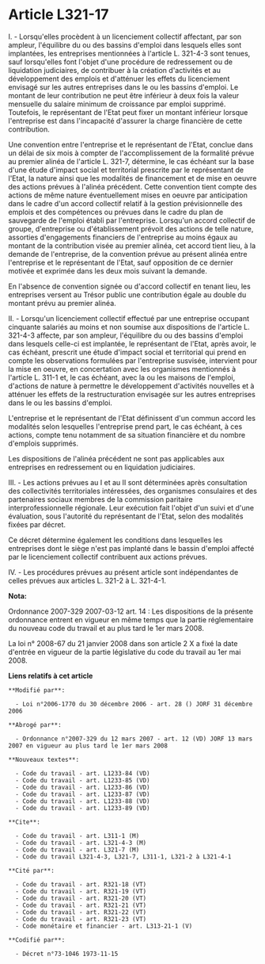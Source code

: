 # Article L321-17

I. - Lorsqu'elles procèdent à un licenciement collectif affectant, par son ampleur, l'équilibre du ou des bassins d'emploi
dans lesquels elles sont implantées, les entreprises mentionnées à l'article L. 321-4-3 sont tenues, sauf lorsqu'elles font
l'objet d'une procédure de redressement ou de liquidation judiciaires, de contribuer à la création d'activités et au
développement des emplois et d'atténuer les effets du licenciement envisagé sur les autres entreprises dans le ou les bassins
d'emploi. Le montant de leur contribution ne peut être inférieur à deux fois la valeur mensuelle du salaire minimum de
croissance par emploi supprimé. Toutefois, le représentant de l'Etat peut fixer un montant inférieur lorsque l'entreprise est
dans l'incapacité d'assurer la charge financière de cette contribution.

Une convention entre l'entreprise et le représentant de l'Etat, conclue dans un délai de six mois à compter de
l'accomplissement de la formalité prévue au premier alinéa de l'article L. 321-7, détermine, le cas échéant sur la base d'une
étude d'impact social et territorial prescrite par le représentant de l'Etat, la nature ainsi que les modalités de
financement et de mise en oeuvre des actions prévues à l'alinéa précédent. Cette convention tient compte des actions de même
nature éventuellement mises en oeuvre par anticipation dans le cadre d'un accord collectif relatif à la gestion
prévisionnelle des emplois et des compétences ou prévues dans le cadre du plan de sauvegarde de l'emploi établi par
l'entreprise. Lorsqu'un accord collectif de groupe, d'entreprise ou d'établissement prévoit des actions de telle nature,
assorties d'engagements financiers de l'entreprise au moins égaux au montant de la contribution visée au premier alinéa, cet
accord tient lieu, à la demande de l'entreprise, de la convention prévue au présent alinéa entre l'entreprise et le
représentant de l'Etat, sauf opposition de ce dernier motivée et exprimée dans les deux mois suivant la demande.

En l'absence de convention signée ou d'accord collectif en tenant lieu, les entreprises versent au Trésor public une
contribution égale au double du montant prévu au premier alinéa.

II. - Lorsqu'un licenciement collectif effectué par une entreprise occupant cinquante salariés au moins et non soumise aux
dispositions de l'article L. 321-4-3 affecte, par son ampleur, l'équilibre du ou des bassins d'emploi dans lesquels celle-ci
est implantée, le représentant de l'Etat, après avoir, le cas échéant, prescrit une étude d'impact social et territorial qui
prend en compte les observations formulées par l'entreprise susvisée, intervient pour la mise en oeuvre, en concertation avec
les organismes mentionnés à l'article L. 311-1 et, le cas échéant, avec la ou les maisons de l'emploi, d'actions de nature à
permettre le développement d'activités nouvelles et à atténuer les effets de la restructuration envisagée sur les autres
entreprises dans le ou les bassins d'emploi.

L'entreprise et le représentant de l'Etat définissent d'un commun accord les modalités selon lesquelles l'entreprise prend
part, le cas échéant, à ces actions, compte tenu notamment de sa situation financière et du nombre d'emplois supprimés.

Les dispositions de l'alinéa précédent ne sont pas applicables aux entreprises en redressement ou en liquidation judiciaires.

III. - Les actions prévues au I et au II sont déterminées après consultation des collectivités territoriales intéressées, des
organismes consulaires et des partenaires sociaux membres de la commission paritaire interprofessionnelle régionale. Leur
exécution fait l'objet d'un suivi et d'une évaluation, sous l'autorité du représentant de l'Etat, selon des modalités fixées
par décret.

Ce décret détermine également les conditions dans lesquelles les entreprises dont le siège n'est pas implanté dans le bassin
d'emploi affecté par le licenciement collectif contribuent aux actions prévues.

IV. - Les procédures prévues au présent article sont indépendantes de celles prévues aux articles L. 321-2 à L. 321-4-1.

**Nota:**

Ordonnance 2007-329 2007-03-12 art. 14 : Les dispositions de la présente ordonnance entrent en vigueur en même temps que la
partie réglementaire du nouveau code du travail et au plus tard le 1er mars 2008.

La loi n° 2008-67 du 21 janvier 2008 dans son article 2 X a fixé la date d'entrée en vigueur de la partie législative du code
du travail au 1er mai 2008.

**Liens relatifs à cet article**

	**Modifié par**:

	  - Loi n°2006-1770 du 30 décembre 2006 - art. 28 () JORF 31 décembre 2006

	**Abrogé par**:

	  - Ordonnance n°2007-329 du 12 mars 2007 - art. 12 (VD) JORF 13 mars 2007 en vigueur au plus tard le 1er mars 2008

	**Nouveaux textes**:

	  - Code du travail - art. L1233-84 (VD)
	  - Code du travail - art. L1233-85 (VD)
	  - Code du travail - art. L1233-86 (VD)
	  - Code du travail - art. L1233-87 (VD)
	  - Code du travail - art. L1233-88 (VD)
	  - Code du travail - art. L1233-89 (VD)

	**Cite**:

	  - Code du travail - art. L311-1 (M)
	  - Code du travail - art. L321-4-3 (M)
	  - Code du travail - art. L321-7 (M)
	  - Code du travail L321-4-3, L321-7, L311-1, L321-2 à L321-4-1

	**Cité par**:

	  - Code du travail - art. R321-18 (VT)
	  - Code du travail - art. R321-19 (VT)
	  - Code du travail - art. R321-20 (VT)
	  - Code du travail - art. R321-21 (VT)
	  - Code du travail - art. R321-22 (VT)
	  - Code du travail - art. R321-23 (VT)
	  - Code monétaire et financier - art. L313-21-1 (V)

	**Codifié par**:

	  - Décret n°73-1046 1973-11-15
